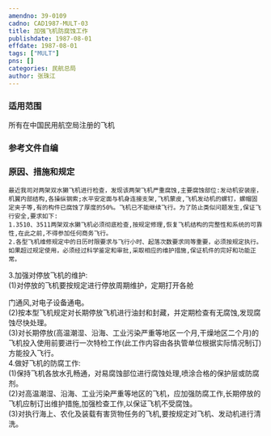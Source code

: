 ```yaml
---
amendno: 39-0109  
cadno: CAD1987-MULT-03  
title: 加强飞机防腐蚀工作  
publishdate: 1987-08-01  
effdate: 1987-08-01  
tags: ["MULT"]  
pns: []  
categories: 民航总局  
author: 张珠江  
---
```

  
### 适用范围  
所有在中国民用航空局注册的飞机  
  
<!--more-->  
### 参考文件自编  
  
### 原因、措施和规定  
    最近我司对两架双水獭飞机进行检查，发现该两架飞机严重腐蚀,主要腐蚀部位:发动机安装座，机翼内部结构,各操纵钢索;水平安定面与机身连接支架,飞机蒙皮,飞机发动机的螺钉，螺帽固定夹子等,有的构件已腐蚀了厚度的50%。飞机已不能继续飞行。为了防止类似问题发生,保证飞行安全,要求如下:  
    1.3510、3511两架双水獭飞机必须彻底检查,按规定修理,恢复飞机结构的完整性和系统的可靠性,在此之前,不得参加任何商务飞行。  
    2.各型飞机维修规定中的日历时限要求与飞行小时、起落次数要求同等重要，必须按规定执行。如果超过规定使用，必须经过科学鉴定和审批,采取相应的维护措施,保证机件的完好和功能正常。  
  
3.加强对停放飞机的维护:  
      (1)对停放的飞机要按规定进行停放周期维护，定期打开各舱  
      
门通风,对电子设备通电。  
      (2)按本型飞机规定对长期停放飞机进行油封和封藏，并定期检查有无腐蚀,发现腐蚀尽快处理。  
      (3)对长期停放(高温潮湿、沿海、工业污染严重等地区一个月,干燥地区二个月)的飞机投入使用前要进行一次特检工作(此工作内容由各执管单位根据实际情况制订)方能投入飞行。  
4.做好飞机的防腐工作:  
      (1)保持飞机各放水孔畅通，对易腐蚀部位进行腐蚀处理,喷涂合格的保护层或防腐剂。  
      (2)对高温潮湿、沿海、工业污染严重等地区的飞机，应加强防腐工作,长期停放的飞机应制订出维护措施,加强检查工作,以保证飞机不受腐蚀。  
      (3)对执行海上、农化及装载有害货物任务的飞机,要按规定对飞机、发动机进行清洗。  
  
